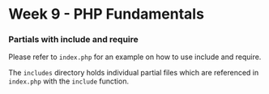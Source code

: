 # Week 9 - PHP Fundamentals

### Partials with include and require

Please refer to `index.php` for an example on how to use include and require.

The `includes` directory holds individual partial files which are referenced in `index.php` with the `include` function.